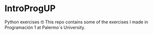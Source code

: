 # IntroProgUP
Python exercises
:nerd_face: This repo contains some of the exercises I made in Programación 1 at Palermo´s University.
